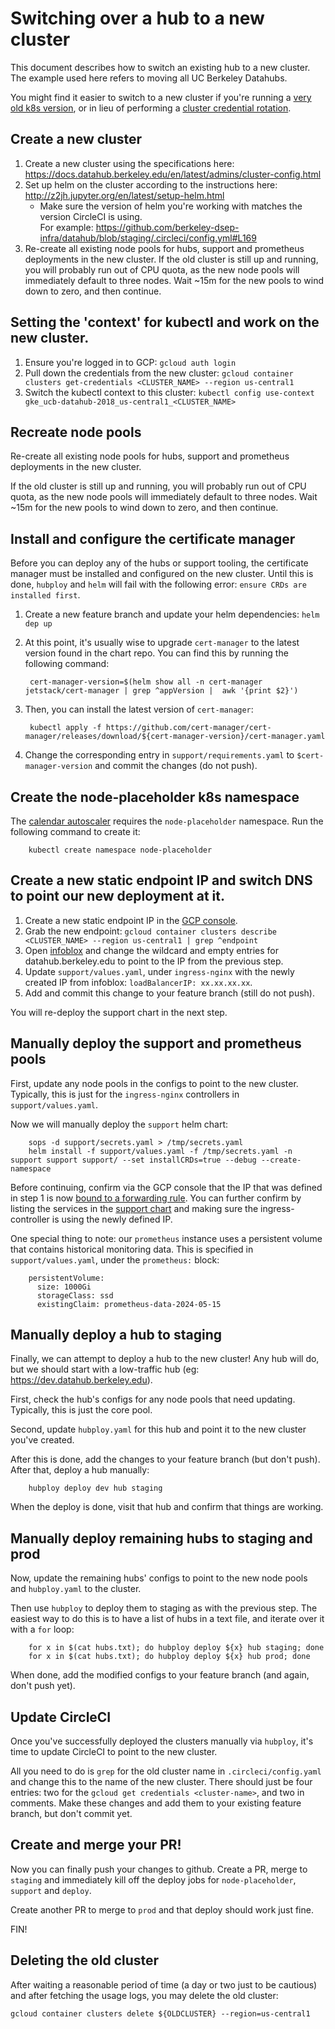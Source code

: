 # Switching over a hub to a new cluster

This document describes how to switch an existing hub to a new cluster.  The example used here refers to moving all UC Berkeley Datahubs.

You might find it easier to switch to a new cluster if you're running a [very old k8s version](https://cloud.google.com/kubernetes-engine/docs/release-notes), or in lieu of performing a [cluster credential rotation](https://cloud.google.com/kubernetes-engine/docs/how-to/credential-rotation).

## Create a new cluster
1. Create a new cluster using the specifications here:  
   https://docs.datahub.berkeley.edu/en/latest/admins/cluster-config.html
2. Set up helm on the cluster according to the instructions here:  
   http://z2jh.jupyter.org/en/latest/setup-helm.html
     - Make sure the version of helm you're working with matches the version CircleCI is using.  
       For example:  https://github.com/berkeley-dsep-infra/datahub/blob/staging/.circleci/config.yml#L169
3. Re-create all existing node pools for hubs, support and prometheus deployments in the new cluster.  If the old cluster is still up and running, you will probably run out of CPU quota, as the new node pools will immediately default to three nodes.  Wait ~15m for the new pools to wind down to zero, and then continue.

## Setting the 'context' for kubectl and work on the new cluster.
1. Ensure you're logged in to GCP:  `gcloud auth login`
2. Pull down the credentials from the new cluster:  `gcloud container clusters get-credentials <CLUSTER_NAME> --region us-central1`
3. Switch the kubectl context to this cluster:  `kubectl config use-context gke_ucb-datahub-2018_us-central1_<CLUSTER_NAME>`

## Recreate node pools
Re-create all existing node pools for hubs, support and prometheus deployments in the new cluster.

If the old cluster is still up and running, you will probably run out of CPU quota, as the new node pools will immediately default to three nodes.  Wait ~15m for the new pools to wind down to zero, and then continue.

## Install and configure the certificate manager
Before you can deploy any of the hubs or support tooling, the certificate manager must be installed and
configured on the new cluster.  Until this is done, `hubploy` and `helm` will fail with the following error:
`ensure CRDs are installed first`.

1. Create a new feature branch and update your helm dependencies:  `helm dep up`
2. At this point, it's usually wise to upgrade `cert-manager` to the latest version found in the chart repo.
   You can find this by running the following command:

		cert-manager-version=$(helm show all -n cert-manager jetstack/cert-manager | grep ^appVersion |  awk '{print $2}')

3. Then, you can install the latest version of `cert-manager`:

		kubectl apply -f https://github.com/cert-manager/cert-manager/releases/download/${cert-manager-version}/cert-manager.yaml

4. Change the corresponding entry in `support/requirements.yaml` to `$cert-manager-version` and commit the changes (do not push).

## Create the node-placeholder k8s namespace
The [calendar autoscaler](https://docs.datahub.berkeley.edu/en/latest/admins/howto/calendar-scaler.html) requires the `node-placeholder` namespace.  Run the following command to create it:

		kubectl create namespace node-placeholder

## Create a new static endpoint IP and switch DNS to point our new deployment at it.
1. Create a new static endpoint IP in the [GCP console](https://console.cloud.google.com/networking/addresses/add?project=ucb-datahub-2018).
2. Grab the new endpoint:  `gcloud container clusters describe <CLUSTER_NAME> --region us-central1 | grep ^endpoint`
3. Open [infoblox](https://infoblox.net.berkeley.edu) and change the wildcard and empty entries for datahub.berkeley.edu to point to the IP from the previous step.
4. Update `support/values.yaml`, under `ingress-nginx` with the newly created IP from infoblox:  `loadBalancerIP: xx.xx.xx.xx`.
5. Add and commit this change to your feature branch (still do not push).

You will re-deploy the support chart in the next step.

## Manually deploy the support and prometheus pools
First, update any node pools in the configs to point to the new cluster.  Typically, this is just for the `ingress-nginx` controllers in `support/values.yaml`.

Now we will manually deploy the `support` helm chart:

		sops -d support/secrets.yaml > /tmp/secrets.yaml
		helm install -f support/values.yaml -f /tmp/secrets.yaml -n support support support/ --set installCRDs=true --debug --create-namespace

Before continuing, confirm via the GCP console that the IP that was defined in step 1 is now [bound to a forwarding rule](https://console.cloud.google.com/networking/addresses/list?project=ucb-datahub-2018). You can further confirm by listing the services in the [support chart](https://github.com/berkeley-dsep-infra/datahub/blob/staging/support/requirements.yaml) and making sure the ingress-controller is using the newly defined IP.

One special thing to note: our `prometheus` instance uses a persistent volume that contains historical monitoring data.  This is specified in `support/values.yaml`, under the `prometheus:` block:

		persistentVolume:
		  size: 1000Gi
		  storageClass: ssd
		  existingClaim: prometheus-data-2024-05-15

## Manually deploy a hub to staging
Finally, we can attempt to deploy a hub to the new cluster!  Any hub will do, but we should start with a low-traffic hub (eg:  https://dev.datahub.berkeley.edu).

First, check the hub's configs for any node pools that need updating.  Typically, this is just the core pool.

Second, update `hubploy.yaml` for this hub and point it to the new cluster you've created.

After this is done, add the changes to your feature branch (but don't push).  After that, deploy a hub manually:

		hubploy deploy dev hub staging

When the deploy is done, visit that hub and confirm that things are working.

## Manually deploy remaining hubs to staging and prod
Now, update the remaining hubs' configs to point to the new node pools and `hubploy.yaml` to the cluster.

Then use `hubploy` to deploy them to staging as with the previous step.  The easiest way to do this is to have a list of hubs in a text file, and iterate over it with a `for` loop:

		for x in $(cat hubs.txt); do hubploy deploy ${x} hub staging; done
		for x in $(cat hubs.txt); do hubploy deploy ${x} hub prod; done

When done, add the modified configs to your feature branch (and again, don't push yet).

## Update CircleCI
Once you've successfully deployed the clusters manually via `hubploy`, it's time to update CircleCI to point to the new cluster.

All you need to do is `grep` for the old cluster name in `.circleci/config.yaml` and change this to the name of the new cluster.  There should just be four entries:  two for the `gcloud get credentials <cluster-name>`, and two in comments.  Make these changes and add them to your existing feature branch, but don't commit yet.

## Create and merge your PR!
Now you can finally push your changes to github.  Create a PR, merge to `staging` and immediately kill off the deploy jobs for `node-placeholder`, `support` and `deploy`.

Create another PR to merge to `prod` and that deploy should work just fine.

FIN!

## Deleting the old cluster

After waiting a reasonable period of time (a day or two just to be cautious) and after fetching the usage logs, you may delete the old cluster:

    gcloud container clusters delete ${OLDCLUSTER} --region=us-central1
